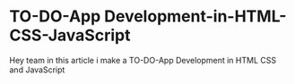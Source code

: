 # TO-DO-App Development-in-HTML-CSS-JavaScript
Hey team in this article i make a TO-DO-App Development  in HTML CSS and JavaScript